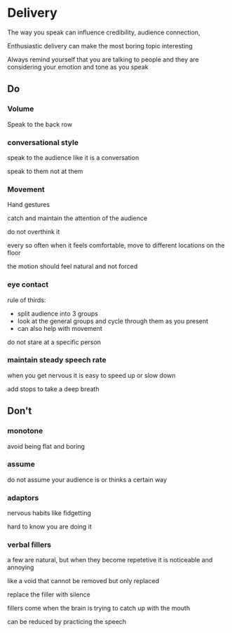 # Delivery

The way you speak can influence credibility, audience connection, 

Enthusiastic delivery can make the most boring topic interesting

Always remind yourself that you are talking to people and they are considering your emotion and tone as you speak

## Do

### Volume

Speak to the back row

### conversational style

speak to the audience like it is a conversation

speak to them not at them

### Movement

Hand gestures

catch and maintain the attention of the audience 

do not overthink it

every so often when it feels comfortable, move to different locations on the floor

the motion should feel natural and not forced

### eye contact

rule of thirds:
- split audience into 3 groups
- look at the general groups and cycle through them as you present
- can also help with movement

do not stare at a specific person

### maintain steady speech rate

when you get nervous it is easy to speed up or slow down

add stops to take a deep breath 

## Don't

### monotone

avoid being flat and boring

### assume

do not assume your audience is or thinks a certain way

### adaptors

nervous habits like fidgetting 

hard to know you are doing it

### verbal fillers

a few are natural, but when they become repetetive it is noticeable and annoying

like a void that cannot be removed but only replaced 

replace the filler with silence 

fillers come when the brain is trying to catch up with the mouth

can be reduced by practicing the speech

